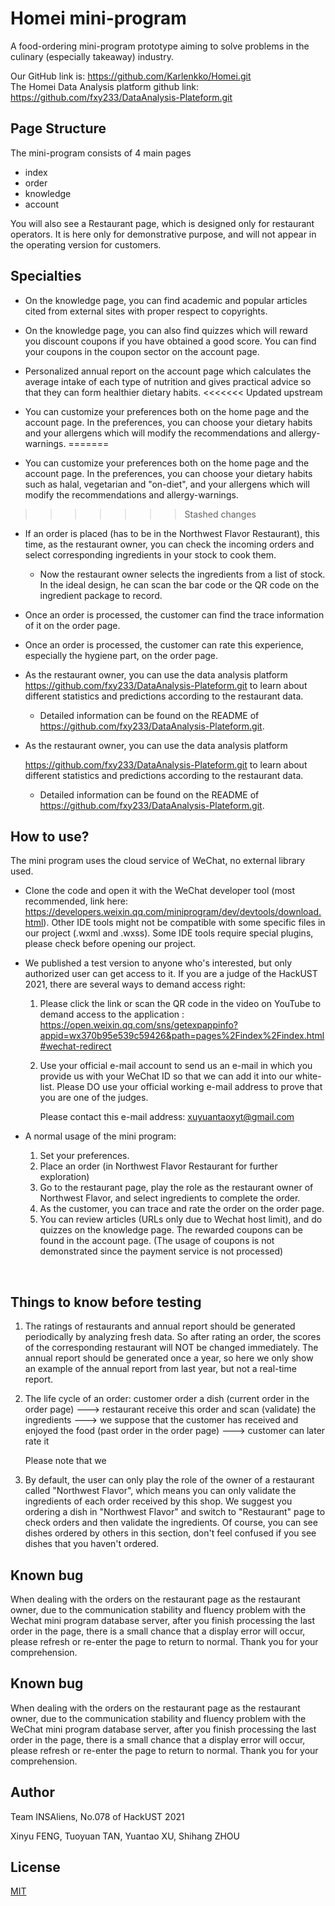 # Homei mini-program

A food-ordering mini-program prototype aiming to solve problems in the culinary (especially takeaway) industry. 

Our GitHub link is: https://github.com/Karlenkko/Homei.git     
The Homei Data Analysis platform github link: https://github.com/fxy233/DataAnalysis-Plateform.git

## Page Structure

The mini-program consists of 4 main pages

- index 
- order
- knowledge
- account

You will also see a Restaurant page, which is designed only for restaurant operators. It is here only for demonstrative purpose, and will not appear in the operating version for customers. 

## Specialties

- On the knowledge page, you can find academic and popular articles cited from external sites with proper respect to copyrights.

- On the knowledge page, you can also find quizzes which will reward you discount coupons if you have obtained a good score. You can find your coupons in the coupon sector on the account page.

- Personalized annual report on the account page which calculates the average intake of each type of nutrition and gives practical advice so that they can form healthier dietary habits.
<<<<<<< Updated upstream
- You can customize your preferences both on the home page and the account page. In the preferences, you can choose your dietary habits and your allergens which will modify the recommendations and allergy-warnings.
=======

- You can customize your preferences both on the home page and the account page. In the preferences, you can choose your dietary habits such as halal, vegetarian and "on-diet", and your allergens which will modify the recommendations and allergy-warnings.

>>>>>>> Stashed changes
- If an order is placed (has to be in the Northwest Flavor Restaurant), this time, as the restaurant owner, you can check the incoming orders and select corresponding ingredients in your stock to cook them.
  
  - Now the restaurant owner selects the ingredients from a list of stock. In the ideal design, he can scan the bar code or the QR code on the ingredient package to record.
  
- Once an order is processed, the customer can find the trace information of it on the order page.

- Once an order is processed, the customer can rate this experience, especially the hygiene part, on the order page.
- As the restaurant owner, you can use the data analysis platform https://github.com/fxy233/DataAnalysis-Plateform.git to learn about different statistics and predictions according to the restaurant data.
  - Detailed information can be found on the README of https://github.com/fxy233/DataAnalysis-Plateform.git.

- As the restaurant owner, you can use the data analysis platform 

  https://github.com/fxy233/DataAnalysis-Plateform.git to learn about different statistics and predictions according to the restaurant data.

  - Detailed information can be found on the README of https://github.com/fxy233/DataAnalysis-Plateform.git.

## How to use?

The mini program uses the cloud service of WeChat, no external library used.

- Clone the code and open it with the WeChat developer tool (most recommended, link here:  https://developers.weixin.qq.com/miniprogram/dev/devtools/download.html). Other IDE tools might not be compatible with some specific files in our project (.wxml and .wxss). Some IDE tools require special plugins, please check before opening our project.

- We published a test version to anyone who's interested, but only authorized user can get access to it. If you are a judge of the HackUST 2021, there are several ways to demand access right:

  1. Please click the link or scan the QR code in the video on YouTube to demand access to the application : https://open.weixin.qq.com/sns/getexpappinfo?appid=wx370b95e539c59426&path=pages%2Findex%2Findex.html#wechat-redirect

  2. Use your official e-mail account to send us an e-mail in which you provide us with your WeChat ID so that we can add it into our white-list. Please DO use your official working e-mail address to prove that you are one of the judges.

     Please contact this e-mail address: xuyuantaoxyt@gmail.com
  
- A normal usage of the mini program:

  1. Set your preferences.
  2. Place an order (in Northwest Flavor Restaurant for further exploration)
  3. Go to the restaurant page, play the role as the restaurant owner of Northwest Flavor, and select ingredients to complete the order.
  4. As the customer, you can trace and rate the order on the order page.
  5. You can review articles (URLs only due to Wechat host limit), and do quizzes on the knowledge page. The rewarded coupons can be found in the account page. (The usage of coupons is not demonstrated since the payment service is not processed)

​          

## Things to know before testing

1. The ratings of restaurants and annual report should be generated periodically by analyzing fresh data. So after rating an order, the scores of the corresponding restaurant will NOT be changed immediately. The annual report should be generated once a year, so here we only show an example of the annual report from last year, but not a real-time report.

2. The life cycle of an order: customer order a dish (current order in the order page) ---> restaurant receive this order and scan (validate) the ingredients  --->  we suppose that the customer has received and enjoyed the food (past order in the order page) ---> customer can later rate it

   Please note that we 

3. By default, the user can only play the role of the owner of a restaurant called "Northwest Flavor", which means you can only validate the ingredients of each order received by this shop. We suggest you ordering a dish in "Northwest Flavor" and switch to "Restaurant" page to check orders and then validate the ingredients. Of course, you can see dishes ordered by others in this section, don't feel confused if you see dishes that you haven't ordered.



## Known bug

When dealing with the orders on the restaurant page as the restaurant owner, due to the communication stability and fluency problem with the Wechat mini program database server, after you finish processing the last order in the page, there is a small chance that a display error will occur, please refresh or re-enter the page to return to normal. Thank you for your comprehension.

## Known bug

When dealing with the orders on the restaurant page as the restaurant owner, due to the communication stability and fluency problem with the WeChat mini program database server, after you finish processing the last order in the page, there is a small chance that a display error will occur, please refresh or re-enter the page to return to normal. Thank you for your comprehension.

## Author

Team INSAliens, No.078 of HackUST  2021

Xinyu FENG, Tuoyuan TAN, Yuantao XU, Shihang ZHOU

## License
[MIT](https://choosealicense.com/licenses/mit/)
